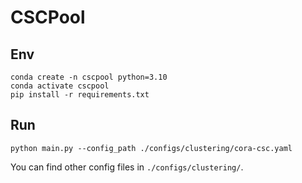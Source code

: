 # CSCPool
## Env
```
conda create -n cscpool python=3.10
conda activate cscpool
pip install -r requirements.txt
```

## Run
```
python main.py --config_path ./configs/clustering/cora-csc.yaml
```
You can find other config files in `./configs/clustering/`.